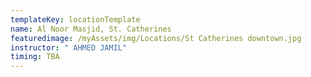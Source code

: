 ```yaml
---
templateKey: locationTemplate
name: Al Noor Masjid, St. Catherines
featuredimage: /myAssets/img/Locations/St Catherines downtown.jpg
instructor: " AHMED JAMIL"
timing: TBA
---
```

